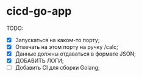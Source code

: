 # cicd-go-app

TODO:
- [x] Запускаться на каком-то порту;
- [x] Отвечать на этом порту на ручку /calc;
- [x] Данные должны отдаваться в формате JSON;
- [x] ДОБАВИТЬ ЛОГИ;
- [ ] Добавить CI для сборки Golang;
